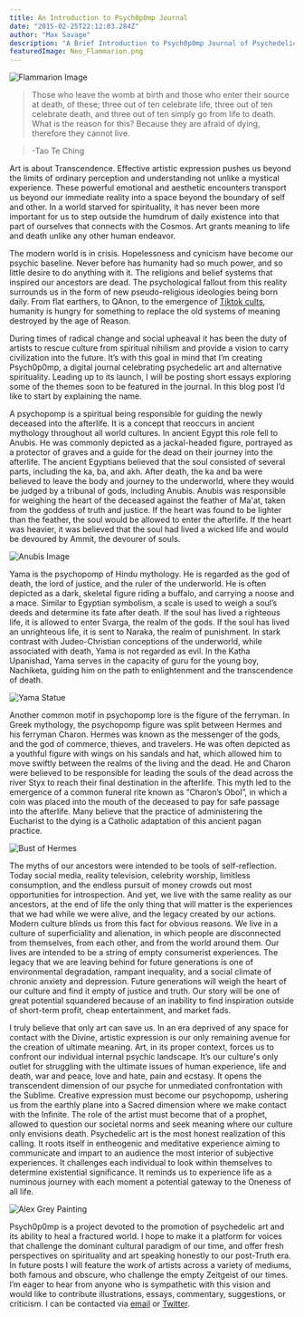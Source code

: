 ```yaml
---
title: An Introduction to Psych0p0mp Journal
date: "2015-02-25T22:12:03.284Z"
author: "Max Savage"
description: "A Brief Introduction to Psych0p0mp Journal of Psychedelic Art and Alternative Spirituality."
featuredImage: Neo_Flammarion.png
---
```


![Flammarion Image](Neo_Flammarion.png)

> Those who leave the womb at birth
> and those who enter their source at death,
> of these; three out of ten celebrate life,
> three out of ten celebrate death,
> and three out of ten simply go from life to death.
> What is the reason for this?
> Because they are afraid of dying,
> therefore they cannot live. 

> -Tao Te Ching

Art is about Transcendence. Effective artistic expression pushes us beyond the limits of ordinary perception and understanding not unlike a mystical experience. These powerful emotional and aesthetic encounters transport us beyond our immediate reality into a space beyond the boundary of self and other. In a world starved for spirituality, it has never been more important for us to step outside the humdrum of daily existence into that part of ourselves that connects with the Cosmos. Art grants meaning to life and death unlike any other human endeavor.

The modern world is in crisis. Hopelessness and cynicism have become our psychic baseline. Never before has humanity had so much power, and so little desire to do anything with it. The religions and belief systems that inspired our ancestors are dead. The psychological fallout from this reality surrounds us in the form of new pseudo-religious ideologies being born daily. From flat earthers, to QAnon, to the emergence of [Tiktok cults](https://www.vice.com/en/article/5db358/heres-what-happened-at-the-tiktok-commune-the-garden-after-it-closed-tree-julia-interview), humanity is hungry for something to replace the old systems of meaning destroyed by the age of Reason.

During times of radical change and social upheaval it has been the duty of artists to rescue culture from spiritual nihilism and provide a vision to carry civilization into the future. It’s with this goal in mind that I’m creating Psych0p0mp, a digital journal celebrating psychedelic art and alternative spirituality. Leading up to its launch, I will be posting short essays exploring some of the themes soon to be featured in the journal. In this blog post I’d like to start by explaining the name.

A psychopomp is a spiritual being responsible for guiding the newly deceased into the afterlife. It is a concept that reoccurs in ancient mythology throughout all world cultures. In ancient Egypt this role fell to Anubis. He was commonly depicted as a jackal-headed figure, portrayed as a protector of graves and a guide for the dead on their journey into the afterlife. The ancient Egyptians believed that the soul consisted of several parts, including the ka, ba, and akh. After death, the ka and ba were believed to leave the body and journey to the underworld, where they would be judged by a tribunal of gods, including Anubis. Anubis was responsible for weighing the heart of the deceased against the feather of Ma'at, taken from the goddess of truth and justice. If the heart was found to be lighter than the feather, the soul would be allowed to enter the afterlife. If the heart was heavier, it was believed that the soul had lived a wicked life and would be devoured by Ammit, the devourer of souls.

![Anubis Image](Anubis_standing.png)

Yama is the psychopomp of Hindu mythology. He is regarded as the god of death, the lord of justice, and the ruler of the underworld. He is often depicted as a dark, skeletal figure riding a buffalo, and carrying a noose and a mace. Similar to Egyptian symbolism, a scale is used to weigh a soul’s deeds and determine its fate after death. If the soul has lived a righteous life, it is allowed to enter Svarga, the realm of the gods. If the soul has lived an unrighteous life, it is sent to Naraka, the realm of punishment. In stark contrast with Judeo-Christian conceptions of the underworld, while associated with death, Yama is not regarded as evil. In the Katha Upanishad, Yama serves in the capacity of guru for the young boy, Nachiketa, guiding him on the path to enlightenment and the transcendence of death.

![Yama Statue](yama.jpeg)

Another common motif in psychopomp lore is the figure of the ferryman. In Greek mythology, the psychopomp figure was split between Hermes and his ferryman Charon. Hermes was known as the messenger of the gods, and the god of commerce, thieves, and travelers. He was often depicted as a youthful figure with wings on his sandals and hat, which allowed him to move swiftly between the realms of the living and the dead.  He and Charon were believed to be responsible for leading the souls of the dead across the river Styx to reach their final destination in the afterlife. This myth led to the emergence of a common funeral rite known as “Charon’s Obol”,  in which a coin was placed into the mouth of the deceased to pay for safe passage into the afterlife. Many believe that the practice of administering the Eucharist to the dying is a Catholic adaptation of this ancient pagan practice.

![Bust of Hermes](hermes.jpg)

The myths of our ancestors were intended to be tools of self-reflection. Today social media, reality television, celebrity worship, limitless consumption, and the endless pursuit of money crowds out most opportunities for introspection. And yet, we live with the same reality as our ancestors, at the end of life the only thing that will matter is the experiences that we had while we were alive, and the legacy created by our actions. Modern culture blinds us from this fact for obvious reasons. We live in a culture of superficiality and alienation, in which people are disconnected from themselves, from each other, and from the world around them. Our lives are intended to be a string of empty consumerist experiences. The legacy that we are leaving behind for future generations is one of environmental degradation, rampant inequality, and a social climate of chronic anxiety and depression. Future generations will weigh the heart of our culture and find it empty of justice and truth. Our story will be one of great potential squandered because of an inability to find inspiration outside of short-term profit, cheap entertainment, and market fads.

I truly believe that only art can save us. In an era deprived of any space for contact with the Divine, artistic expression is our only remaining avenue for the creation of ultimate meaning. Art, in its proper context, forces us to confront our individual internal psychic landscape. It’s our culture's only outlet for struggling with the ultimate issues of human experience, life and death, war and peace, love and hate, pain and ecstasy. It opens the transcendent dimension of our psyche for unmediated confrontation with the Sublime. Creative expression must become our psychopomp, ushering us from the earthly plane into a Sacred dimension where we make contact with the Infinite. The role of the artist must become that of a prophet, allowed to question our societal norms and seek meaning where our culture only envisions death. Psychedelic art is the most honest realization of this calling. It roots itself in entheogenic and meditative experience aiming to communicate and impart to an audience the most interior of subjective experiences. It challenges each individual to look within themselves to determine existential significance. It reminds us to experience life as a numinous journey with each moment a potential gateway to the Oneness of all life.

![Alex Grey Painting](Alex_Grey_Painting_1.jpg)

Psych0p0mp is a project devoted to the promotion of psychedelic art and its ability to heal a fractured world. I hope to make it a platform for voices that challenge the dominant cultural paradigm of our time, and offer fresh perspectives on spirituality and art speaking honestly to our post-Truth era. In future posts I will feature the work of artists across a variety of mediums, both famous and obscure, who challenge the empty Zeitgeist of our times. I’m eager to hear from anyone who is sympathetic with this vision and would like to contribute illustrations, essays, commentary, suggestions, or criticism. I can be contacted via [email](mailto:justgnnr@gmail.com) or [Twitter](https://twitter.com/justgnnr).


